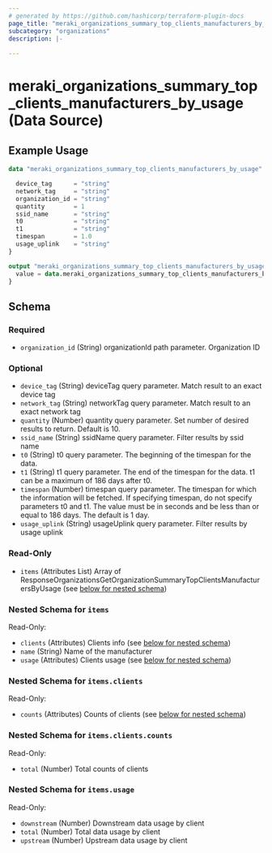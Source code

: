 ```yaml
---
# generated by https://github.com/hashicorp/terraform-plugin-docs
page_title: "meraki_organizations_summary_top_clients_manufacturers_by_usage Data Source - terraform-provider-meraki"
subcategory: "organizations"
description: |-
  
---
```


# meraki_organizations_summary_top_clients_manufacturers_by_usage (Data Source)



## Example Usage

```terraform
data "meraki_organizations_summary_top_clients_manufacturers_by_usage" "example" {

  device_tag      = "string"
  network_tag     = "string"
  organization_id = "string"
  quantity        = 1
  ssid_name       = "string"
  t0              = "string"
  t1              = "string"
  timespan        = 1.0
  usage_uplink    = "string"
}

output "meraki_organizations_summary_top_clients_manufacturers_by_usage_example" {
  value = data.meraki_organizations_summary_top_clients_manufacturers_by_usage.example.items
}
```

<!-- schema generated by tfplugindocs -->
## Schema

### Required

- `organization_id` (String) organizationId path parameter. Organization ID

### Optional

- `device_tag` (String) deviceTag query parameter. Match result to an exact device tag
- `network_tag` (String) networkTag query parameter. Match result to an exact network tag
- `quantity` (Number) quantity query parameter. Set number of desired results to return. Default is 10.
- `ssid_name` (String) ssidName query parameter. Filter results by ssid name
- `t0` (String) t0 query parameter. The beginning of the timespan for the data.
- `t1` (String) t1 query parameter. The end of the timespan for the data. t1 can be a maximum of 186 days after t0.
- `timespan` (Number) timespan query parameter. The timespan for which the information will be fetched. If specifying timespan, do not specify parameters t0 and t1. The value must be in seconds and be less than or equal to 186 days. The default is 1 day.
- `usage_uplink` (String) usageUplink query parameter. Filter results by usage uplink

### Read-Only

- `items` (Attributes List) Array of ResponseOrganizationsGetOrganizationSummaryTopClientsManufacturersByUsage (see [below for nested schema](#nestedatt--items))

<a id="nestedatt--items"></a>
### Nested Schema for `items`

Read-Only:

- `clients` (Attributes) Clients info (see [below for nested schema](#nestedatt--items--clients))
- `name` (String) Name of the manufacturer
- `usage` (Attributes) Clients usage (see [below for nested schema](#nestedatt--items--usage))

<a id="nestedatt--items--clients"></a>
### Nested Schema for `items.clients`

Read-Only:

- `counts` (Attributes) Counts of clients (see [below for nested schema](#nestedatt--items--clients--counts))

<a id="nestedatt--items--clients--counts"></a>
### Nested Schema for `items.clients.counts`

Read-Only:

- `total` (Number) Total counts of clients



<a id="nestedatt--items--usage"></a>
### Nested Schema for `items.usage`

Read-Only:

- `downstream` (Number) Downstream data usage by client
- `total` (Number) Total data usage by client
- `upstream` (Number) Upstream data usage by client
